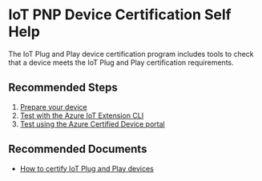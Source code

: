 <properties
  pagetitle="IoT PNP Device Certification Self Help"
  service=""
  resource=""
  ms.author="camanle"
  selfhelptype="Generic"
  supporttopicids="32740870"
  productpesids="16122"
  cloudenvironments="public, fairfax, mooncake, blackforest, ussec, usnat"
  articleid="253e926a-5980-417b-865b-741dd94f349d"
  ownershipid="AzureIot_IotHub" />
# IoT PNP Device Certification Self Help

The IoT Plug and Play device certification program includes tools to check that a device meets the IoT Plug and Play certification requirements.

## **Recommended Steps**

1.  [Prepare your device](https://docs.microsoft.com/azure/iot-pnp/howto-certify-device#prepare-your-device)
2.  [Test with the Azure IoT Extension CLI](https://docs.microsoft.com/azure/iot-pnp/howto-certify-device#test-with-the-azure-iot-extension-cli)
3.  [Test using the Azure Certified Device portal](https://docs.microsoft.com/azure/iot-pnp/howto-certify-device#test-using-the-azure-certified-device-portal)

## **Recommended Documents**

* [How to certify IoT Plug and Play devices](https://docs.microsoft.com/azure/iot-pnp/howto-certify-device)
